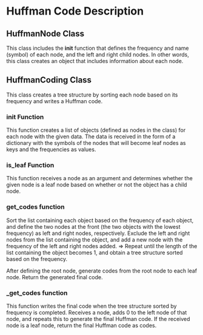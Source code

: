 # Huffman Code Description

## HuffmanNode Class
This class includes the __init__ function that defines the frequency and name (symbol) of each node, and the left and right child nodes.
In other words, this class creates an object that includes information about each node.

## HuffmanCoding Class
This class creates a tree structure by sorting each node based on its frequency and writes a Huffman code.
### __init__ Function
This function creates a list of objects (defined as nodes in the class) for each node with the given data.
The data is received in the form of a dictionary with the symbols of the nodes that will become leaf nodes as keys and the frequencies as values.

### is_leaf Function
This function receives a node as an argument and determines whether the given node is a leaf node based on whether or not the object has a child node.

### get_codes function
Sort the list containing each object based on the frequency of each object, and define the two nodes at the front (the two objects with the lowest frequency) as left and right nodes, respectively.
Exclude the left and right nodes from the list containing the object, and add a new node with the frequency of the left and right nodes added.
=> Repeat until the length of the list containing the object becomes 1, and obtain a tree structure sorted based on the frequency.

After defining the root node, generate codes from the root node to each leaf node.
Return the generated final code.

### _get_codes function
This function writes the final code when the tree structure sorted by frequency is completed.
Receives a node, adds 0 to the left node of that node, and repeats this to generate the final Huffman code.
If the received node is a leaf node, return the final Huffman code as codes.
